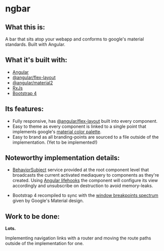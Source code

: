# ngbar

## What this is:

A bar that sits atop your webapp and conforms to google's material standards. Built with Angular.

## What it's built with:

* [Angular](https://angular.io/)
* [@angular/flex-layout](https://github.com/angular/flex-layout)
* [@angular/material2](https://material.angular.io/)
* [RxJs](http://reactivex.io/rxjs/)
* [Bootstrap 4](https://v4-alpha.getbootstrap.com/getting-started/introduction/)

## Its features:

* Fully responsive, has [@angular/flex-layout](https://github.com/angular/flex-layout/wiki/API-Documentation) built into every component.
* Easy to theme as every component is linked to a single point that implements google's [material color palette](https://material.io/color/#!/).
* Easy to brand as all branding-points are sourced to a file outside of the implementation. (Yet to be implemented!)

## Noteworthy implementation details:

* [BehaviorSubject](http://reactivex.io/rxjs/class/es6/BehaviorSubject.js~BehaviorSubject.html) service provided at the root component level that broadcasts the current activated mediaquery to components as they're created. Using [Angular lifehooks](https://angular.io/docs/ts/latest/guide/lifecycle-hooks.html) the component will configure its view accordingly and unsubscribe on destruction to avoid memory-leaks.

* Bootstrap 4 recompiled to sync with the [window breakpoints spectrum](https://material.io/guidelines/layout/responsive-ui.html#responsive-ui-breakpoints) given by Google's Material design.

## Work to be done:

**Lots.**

Implementing navigation links with a router and moving the route paths outside of the implementation for one.
